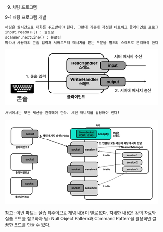 9. 채팅 프로그램

9-1 채팅 프로그램 개발
```html
채팅은 실시간으로 대화를 주고받아야 한다. 그런데 기존에 작성한 네트워크 클라이언트 프로그램은 사용자의 콘솔 입력이 있을 때까지 무한정 대기하는 문제가 있다.
input.readUTF() : 블로킹
scanner.nextLine() : 블로킹
따라서 사용자의 콘솔 입력과 서버로부터 메시지를 받는 부분을 별도의 스레드로 분리해야 한다.
```
![img.png](img.png)
```html
서버에서는 모든 세션을 관리해야 한다. 세션 매니저를 활용해야 한다!
```
![img_2.png](img_2.png)

참고 : 이번 파트는 실습 위주이므로 개념 내용이 별로 없다. 자세한 내용은 강의 자료와 실습 코드를 참고하자
팁 : Null Object Pattern과 Command Pattern을 활용하면 깔끔한 코드를 만들 수 있다.